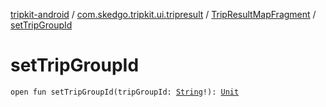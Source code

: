 [tripkit-android](../../index.md) / [com.skedgo.tripkit.ui.tripresult](../index.md) / [TripResultMapFragment](index.md) / [setTripGroupId](./set-trip-group-id.md)

# setTripGroupId

`open fun setTripGroupId(tripGroupId: `[`String`](https://kotlinlang.org/api/latest/jvm/stdlib/kotlin/-string/index.html)`!): `[`Unit`](https://kotlinlang.org/api/latest/jvm/stdlib/kotlin/-unit/index.html)